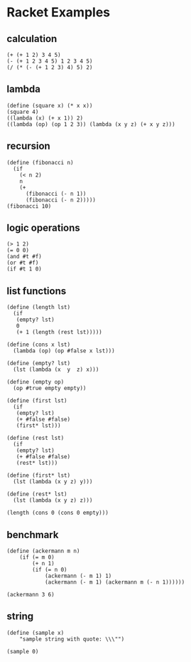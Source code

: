 # Racket Examples

## calculation
```racket
(+ (+ 1 2) 3 4 5)
(- (+ 1 2 3 4 5) 1 2 3 4 5)
(/ (* (- (+ 1 2 3) 4) 5) 2)
```

## lambda
```racket
(define (square x) (* x x))
(square 4)
((lambda (x) (+ x 1)) 2)
((lambda (op) (op 1 2 3)) (lambda (x y z) (+ x y z)))
```

## recursion
```racket
(define (fibonacci n)
  (if
    (< n 2)
    n
    (+
      (fibonacci (- n 1))
      (fibonacci (- n 2)))))
(fibonacci 10)
```

## logic operations
```racket
(> 1 2)
(= 0 0)
(and #t #f)
(or #t #f)
(if #t 1 0)
```

## list functions
```racket
(define (length lst)
  (if
   (empty? lst)
   0
   (+ 1 (length (rest lst)))))

(define (cons x lst)
  (lambda (op) (op #false x lst)))

(define (empty? lst)
  (lst (lambda (x  y  z) x)))

(define (empty op)
  (op #true empty empty))

(define (first lst)
  (if
   (empty? lst)
   (+ #false #false)
   (first* lst)))

(define (rest lst)
  (if
   (empty? lst)
   (+ #false #false)
   (rest* lst)))

(define (first* lst)
  (lst (lambda (x y z) y)))

(define (rest* lst)
  (lst (lambda (x y z) z)))

(length (cons 0 (cons 0 empty)))
```

## benchmark
```
(define (ackermann m n)
	(if (= m 0)
		(+ n 1)
		(if (= n 0)
			(ackermann (- m 1) 1)
			(ackermann (- m 1) (ackermann m (- n 1))))))
	
(ackermann 3 6)
```

## string
```
(define (sample x)
	"sample string with quote: \\\"")
	
(sample 0)
```